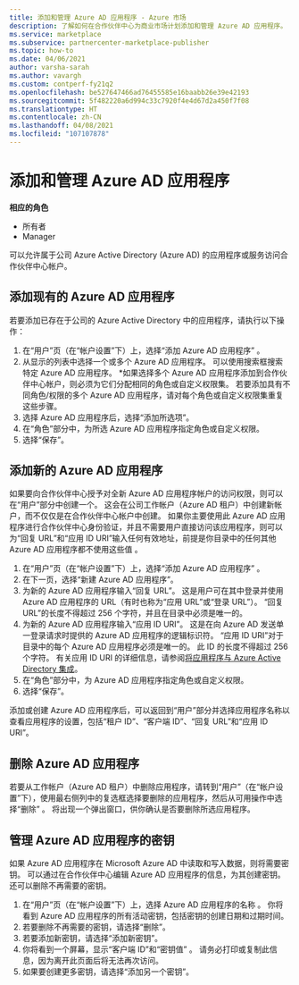 ```yaml
---
title: 添加和管理 Azure AD 应用程序 - Azure 市场
description: 了解如何在合作伙伴中心为商业市场计划添加和管理 Azure AD 应用程序。
ms.service: marketplace
ms.subservice: partnercenter-marketplace-publisher
ms.topic: how-to
ms.date: 04/06/2021
author: varsha-sarah
ms.author: vavargh
ms.custom: contperf-fy21q2
ms.openlocfilehash: be527647466ad76455585e16baabb26e39e42193
ms.sourcegitcommit: 5f482220a6d994c33c7920f4e4d67d2a450f7f08
ms.translationtype: HT
ms.contentlocale: zh-CN
ms.lasthandoff: 04/08/2021
ms.locfileid: "107107878"
---
```

# <a name="add-and-manage-azure-ad-applications"></a>添加和管理 Azure AD 应用程序

**相应的角色**

- 所有者
- Manager

可以允许属于公司 Azure Active Directory (Azure AD) 的应用程序或服务访问合作伙伴中心帐户。

## <a name="add-existing-azure-ad-applications"></a>添加现有的 Azure AD 应用程序

若要添加已存在于公司的 Azure Active Directory 中的应用程序，请执行以下操作：

1. 在“用户”页（在“帐户设置”下）上，选择“添加 Azure AD 应用程序”  。
1. 从显示的列表中选择一个或多个 Azure AD 应用程序。 可以使用搜索框搜索特定 Azure AD 应用程序。 *如果选择多个 Azure AD 应用程序添加到合作伙伴中心帐户，则必须为它们分配相同的角色或自定义权限集。 若要添加具有不同角色/权限的多个 Azure AD 应用程序，请对每个角色或自定义权限集重复这些步骤。
1. 选择 Azure AD 应用程序后，选择“添加所选项”。
1. 在“角色”部分中，为所选 Azure AD 应用程序指定角色或自定义权限。
1. 选择“保存”。

## <a name="add-new-azure-ad-applications"></a>添加新的 Azure AD 应用程序

如果要向合作伙伴中心授予对全新 Azure AD 应用程序帐户的访问权限，则可以在“用户”部分中创建一个。 这会在公司工作帐户（Azure AD 租户）中创建新帐户，而不仅仅是在合作伙伴中心帐户中创建。 如果你主要使用此 Azure AD 应用程序进行合作伙伴中心身份验证，并且不需要用户直接访问该应用程序，则可以为“回复 URL”和“应用 ID URI”输入任何有效地址，前提是你目录中的任何其他 Azure AD 应用程序都不使用这些值 。

1. 在“用户”页（在“帐户设置”下）上，选择“添加 Azure AD 应用程序”  。
1. 在下一页，选择“新建 Azure AD 应用程序”。
1. 为新的 Azure AD 应用程序输入“回复 URL”。 这是用户可在其中登录并使用 Azure AD 应用程序的 URL（有时也称为“应用 URL”或“登录 URL”）。 “回复 URL”的长度不得超过 256 个字符，并且在目录中必须是唯一的。
1. 为新的 Azure AD 应用程序输入“应用 ID URI”。 这是在向 Azure AD 发送单一登录请求时提供的 Azure AD 应用程序的逻辑标识符。 “应用 ID URI”对于目录中的每个 Azure AD 应用程序必须是唯一的。 此 ID 的长度不得超过 256 个字符。 有关应用 ID URI 的详细信息，请参阅[将应用程序与 Azure Active Directory 集成](/azure/active-directory/develop/quickstart-modify-supported-accounts.md#change-the-application-registration-to-support-different-accounts)。
1. 在“角色”部分中，为 Azure AD 应用程序指定角色或自定义权限。
1. 选择“保存”。

添加或创建 Azure AD 应用程序后，可以返回到“用户”部分并选择应用程序名称以查看应用程序的设置，包括“租户 ID”、“客户端 ID”、“回复 URL”和“应用 ID URI”。

## <a name="remove-an-azure-ad-application"></a>删除 Azure AD 应用程序

若要从工作帐户（Azure AD 租户）中删除应用程序，请转到“用户”（在“帐户设置”下），使用最右侧列中的复选框选择要删除的应用程序，然后从可用操作中选择“删除”  。 将出现一个弹出窗口，供你确认是否要删除所选应用程序。

## <a name="manage-keys-for-an-azure-ad-application"></a>管理 Azure AD 应用程序的密钥

如果 Azure AD 应用程序在 Microsoft Azure AD 中读取和写入数据，则将需要密钥。 可以通过在合作伙伴中心编辑 Azure AD 应用程序的信息，为其创建密钥。 还可以删除不再需要的密钥。

1. 在“用户”页（在“帐户设置”下）上，选择 Azure AD 应用程序的名称 。 你将看到 Azure AD 应用程序的所有活动密钥，包括密钥的创建日期和过期时间。
1. 若要删除不再需要的密钥，请选择“删除”。
1. 若要添加新密钥，请选择“添加新密钥”。
1. 你将看到一个屏幕，显示“客户端 ID”和“密钥值” 。 请务必打印或复制此信息，因为离开此页面后将无法再次访问。
1. 如果要创建更多密钥，请选择“添加另一个密钥”。
